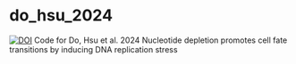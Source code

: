 # do_hsu_2024
[![DOI](https://zenodo.org/badge/779093336.svg)](https://zenodo.org/doi/10.5281/zenodo.10892931)
Code for Do, Hsu et al. 2024 Nucleotide depletion promotes cell fate transitions by inducing DNA replication stress
